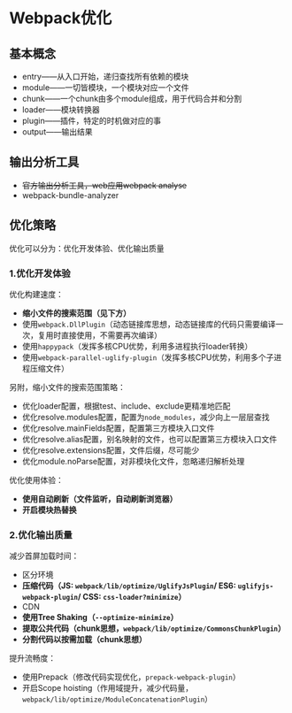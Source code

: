 # Webpack优化

## 基本概念

* entry——从入口开始，递归查找所有依赖的模块
* module——一切皆模块，一个模块对应一个文件
* chunk——一个chunk由多个module组成，用于代码合并和分割
* loader——模块转换器
* plugin——插件，特定的时机做对应的事
* output——输出结果

## 输出分析工具

* ~~官方输出分析工具，web应用webpack analyse~~
* webpack-bundle-analyzer

## 优化策略

优化可以分为：优化开发体验、优化输出质量

### 1.优化开发体验

优化构建速度：
* **缩小文件的搜索范围（见下方）**
* 使用`webpack.DllPlugin`（动态链接库思想，动态链接库的代码只需要编译一次，复用时直接使用，不需要再次编译）
* 使用`happypack`（发挥多核CPU优势，利用多进程执行loader转换）
* 使用`webpack-parallel-uglify-plugin`（发挥多核CPU优势，利用多个子进程压缩文件）

另附，缩小文件的搜索范围策略：
* 优化loader配置，根据test、include、exclude更精准地匹配
* 优化resolve.modules配置，配置为`node_modules`，减少向上一层层查找
* 优化resolve.mainFields配置，配置第三方模块入口文件
* 优化resolve.alias配置，别名映射的文件，也可以配置第三方模块入口文件
* 优化resolve.extensions配置，文件后缀，尽可能少
* 优化module.noParse配置，对非模块化文件，忽略递归解析处理

优化使用体验：
* **使用自动刷新（文件监听，自动刷新浏览器）**
* **开启模块热替换**

### 2.优化输出质量

减少首屏加载时间：
* 区分环境
* **压缩代码（JS: `webpack/lib/optimize/UglifyJsPlugin`/ ES6: `uglifyjs-webpack-plugin`/ CSS: `css-loader?minimize`）**
* CDN
* **使用Tree Shaking（`--optimize-minimize`）**
* **提取公共代码（chunk思想，`webpack/lib/optimize/CommonsChunkPlugin`）**
* **分割代码以按需加载（chunk思想）**

提升流畅度：
* 使用Prepack（修改代码实现优化，`prepack-webpack-plugin`）
* 开启Scope hoisting（作用域提升，减少代码量，`webpack/lib/optimize/ModuleConcatenationPlugin`）